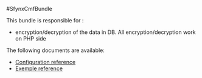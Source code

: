 #SfynxCmfBundle 

This bundle is responsible for :
* encryption/decryption of the data in DB. All encryption/decryption work on PHP side

The following documents are available:

* [Configuration reference](https://github.com/pigroupe/cmf-sfynx/tree/master/vendor/sfynx-project/annotation-bundle/Sfynx/EncryptBundle/Resources/doc/configuration_reference.md)
* [Exemple reference](https://github.com/pigroupe/cmf-sfynx/tree/master/vendor/sfynx-project/annotation-bundle/Sfynx/EncryptBundle/Resources/doc/exemple_encrypt.md)